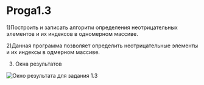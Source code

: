 # Proga1.3

1)Построить и записать алгоритм определения неотрицательных элементов и их 
индексов в одномерном массиве.

2)Данная программа позволяет определить неотрицательные элементы и их индексы
в одмерном массиве.

3) Окна результатов

![Окно результата для задания 1.3](https://pp.vk.me/c625818/v625818573/41471/jqmYABUNhnc.jpg "Окно результата для задания 1.3")


